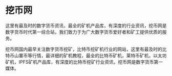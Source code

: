 # 

# 挖币网

这里有最及时的数字货币资讯，最全的矿机产品库，有深度的行业资讯，挖币网是数字货币时代第一综合站，我们致力于为广大数字货币爱好者和矿工提供优质的服务。

挖币网国内最早关注数字货币挖矿，比特币挖矿机行业的网站，这里有最及时的比特币山寨币等行情，最详细的矿机教程，最全的比特币矿机，莱特币矿机，以太坊矿机，IPFS矿机产品库，有深度的比特币挖矿行业资讯，挖币网是数字货币第一媒体。



